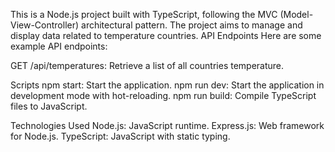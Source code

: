 This is a Node.js project built with TypeScript, following the MVC (Model-View-Controller) architectural pattern. The project aims to manage and display data related to temperature countries.
API Endpoints
Here are some example API endpoints:

GET /api/temperatures: Retrieve a list of all countries temperature.

Scripts
npm start: Start the application.
npm run dev: Start the application in development mode with hot-reloading.
npm run build: Compile TypeScript files to JavaScript.


Technologies Used
Node.js: JavaScript runtime.
Express.js: Web framework for Node.js.
TypeScript: JavaScript with static typing.
